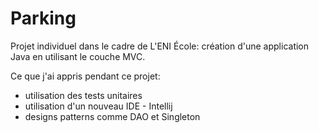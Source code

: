 # Parking

Projet individuel dans le cadre de L'ENI École: création d'une application Java en utilisant le couche MVC.

Ce que j'ai appris pendant ce projet:
- utilisation des tests unitaires
- utilisation d'un nouveau IDE - Intellij
- designs patterns comme DAO et Singleton
